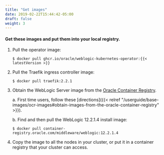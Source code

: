 ```yaml
---
title: "Get images"
date: 2019-02-22T15:44:42-05:00
draft: false
weight: 3
---
```


#### Get these images and put them into your local registry.

1. Pull the operator image:

    ```shell
    $ docker pull ghcr.io/oracle/weblogic-kubernetes-operator:{{< latestVersion >}}
    ```

1. Pull the Traefik ingress controller image:

    ```shell
    $ docker pull traefik:2.2.1
    ```

1. Obtain the WebLogic Server image from the [Oracle Container Registry](https://container-registry.oracle.com).

    a. First time users, follow these [directions]({{< relref "/userguide/base-images/ocr-images#obtain-images-from-the-oracle-container-registry" >}}).

    b. Find and then pull the WebLogic 12.2.1.4 install image:

     ```shell
     $ docker pull container-registry.oracle.com/middleware/weblogic:12.2.1.4
     ```

1. Copy the image to all the nodes in your cluster, or put it in a container registry that your cluster can access.
